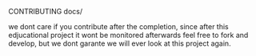 CONTRIBUTING
docs/

we dont care if you contribute after the completion, since after this edjucational project it wont be monitored afterwards
feel free to fork and develop, but we dont garante we will ever look at this project again.

